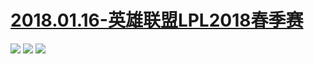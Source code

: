 # [2018.01.16-英雄联盟LPL2018春季赛](http://live.bilibili.com/pages/lpl2018/spring-h5)
![](https://bilicoverimg.github.io/2018/2018.01.16-英雄联盟LPL2018春季赛)
![](https://bilicover2018.github.io/2018.01.16.jpg)
![](https://bilicover2018.github.io/2018.01.16-2.jpg)